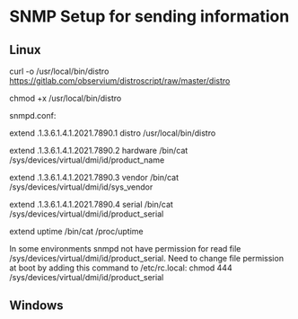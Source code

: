 # SNMP Setup for sending information

## Linux
curl -o /usr/local/bin/distro https://gitlab.com/observium/distroscript/raw/master/distro

chmod +x /usr/local/bin/distro

snmpd.conf:

extend .1.3.6.1.4.1.2021.7890.1 distro /usr/local/bin/distro

extend .1.3.6.1.4.1.2021.7890.2 hardware /bin/cat /sys/devices/virtual/dmi/id/product_name

extend .1.3.6.1.4.1.2021.7890.3 vendor   /bin/cat /sys/devices/virtual/dmi/id/sys_vendor

extend .1.3.6.1.4.1.2021.7890.4 serial   /bin/cat /sys/devices/virtual/dmi/id/product_serial

extend uptime /bin/cat /proc/uptime

In some environments snmpd not have permission for read file /sys/devices/virtual/dmi/id/product_serial. Need to change file permission at boot by adding this command to /etc/rc.local: chmod 444 /sys/devices/virtual/dmi/id/product_serial

## Windows
